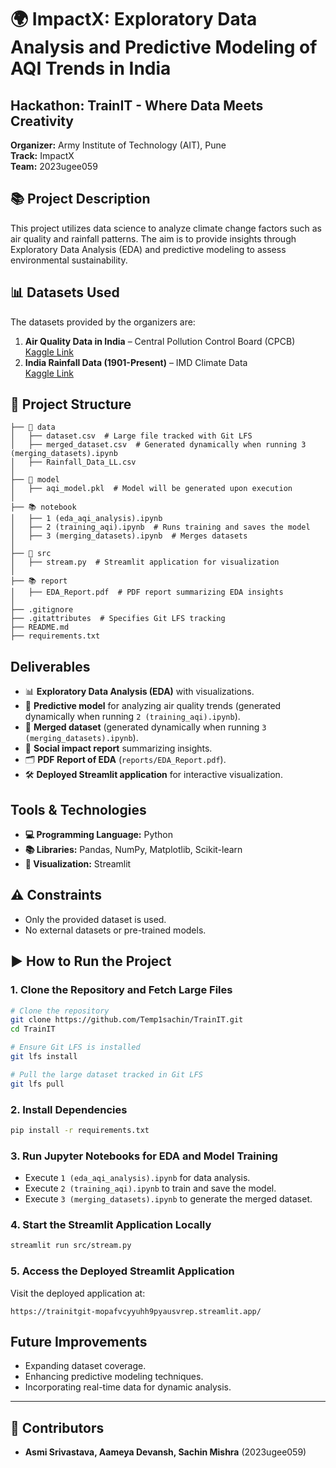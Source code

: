 # 🌍 ImpactX: Exploratory Data Analysis and Predictive Modeling of AQI Trends in India

## Hackathon: TrainIT - Where Data Meets Creativity

**Organizer:** Army Institute of Technology (AIT), Pune\
**Track:** ImpactX\
**Team:** 2023ugee059

## 📚 Project Description

This project utilizes data science to analyze climate change factors such as air quality and rainfall patterns. The aim is to provide insights through Exploratory Data Analysis (EDA) and predictive modeling to assess environmental sustainability.

## 📊 Datasets Used

The datasets provided by the organizers are:

1. **Air Quality Data in India** – Central Pollution Control Board (CPCB)\
   [Kaggle Link](https://www.kaggle.com/datasets/shrutibhargava94/india-air-quality-data)
2. **India Rainfall Data (1901-Present)** – IMD Climate Data\
   [Kaggle Link](https://www.kaggle.com/datasets/saisaran2/rainfall-data-from-1901-to-2017-for-india)

## 💁️ Project Structure

```
├── 📂 data
│   ├── dataset.csv  # Large file tracked with Git LFS
│   ├── merged_dataset.csv  # Generated dynamically when running 3 (merging_datasets).ipynb
│   ├── Rainfall_Data_LL.csv
│
├── 🤖 model
│   ├── aqi_model.pkl  # Model will be generated upon execution
│
├── 📚 notebook
│   ├── 1 (eda_aqi_analysis).ipynb
│   ├── 2 (training_aqi).ipynb  # Runs training and saves the model
│   ├── 3 (merging_datasets).ipynb  # Merges datasets
│
├── 🎥 src
│   ├── stream.py  # Streamlit application for visualization
│
├── 📚 report
│   ├── EDA_Report.pdf  # PDF report summarizing EDA insights
│
├── .gitignore
├── .gitattributes  # Specifies Git LFS tracking
├── README.md
├── requirements.txt
```

## Deliverables

- 📊 **Exploratory Data Analysis (EDA)** with visualizations.
- 🔮 **Predictive model** for analyzing air quality trends (generated dynamically when running `2 (training_aqi).ipynb`).
- 🔗 **Merged dataset** (generated dynamically when running `3 (merging_datasets).ipynb`).
- 🌟 **Social impact report** summarizing insights.
- 🗂 **PDF Report of EDA** (`reports/EDA_Report.pdf`).
- 🛠 **Deployed Streamlit application** for interactive visualization.

## Tools & Technologies

- **💻 Programming Language:** Python
- **📚 Libraries:** Pandas, NumPy, Matplotlib, Scikit-learn
- **🎨 Visualization:** Streamlit

## ⚠️ Constraints

- Only the provided dataset is used.
- No external datasets or pre-trained models.

## ▶️ How to Run the Project

### 1. Clone the Repository and Fetch Large Files

```bash
# Clone the repository
git clone https://github.com/Temp1sachin/TrainIT.git
cd TrainIT

# Ensure Git LFS is installed
git lfs install

# Pull the large dataset tracked in Git LFS
git lfs pull
```

### 2. Install Dependencies

```bash
pip install -r requirements.txt
```

### 3. Run Jupyter Notebooks for EDA and Model Training

- Execute `1 (eda_aqi_analysis).ipynb` for data analysis.
- Execute `2 (training_aqi).ipynb` to train and save the model.
- Execute `3 (merging_datasets).ipynb` to generate the merged dataset.

### 4. Start the Streamlit Application Locally

```bash
streamlit run src/stream.py
```

### 5. Access the Deployed Streamlit Application

Visit the deployed application at:

```
https://trainitgit-mopafvcyyuhh9pyausvrep.streamlit.app/
```

## Future Improvements

- Expanding dataset coverage.
- Enhancing predictive modeling techniques.
- Incorporating real-time data for dynamic analysis.

---

## 👥 Contributors

- **Asmi Srivastava, Aameya Devansh, Sachin Mishra** (2023ugee059)
